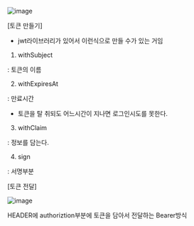 ![image](https://user-images.githubusercontent.com/108928206/198251895-3dc43791-0b27-49fe-95b3-7da36f85c5df.png)

[토큰 만들기]

- jwt라이브러리가 있어서 이런식으로 만들 수가 있는 거임

1) withSubject

: 토큰의 이름

2) withExpiresAt

: 만료시간

- 토큰을 탈 취되도 어느시간이 지나면 로그인시도를 못한다.

3) withClaim

: 정보를 담는다.

4) sign

: 서명부분

[토큰 전달]

![image](https://user-images.githubusercontent.com/108928206/198251997-6dae42c0-d2f5-49e6-8383-0ecbf0c5c5ae.png)

HEADER에 authoriztion부분에 토큰을 담아서 전달하는 Bearer방식
